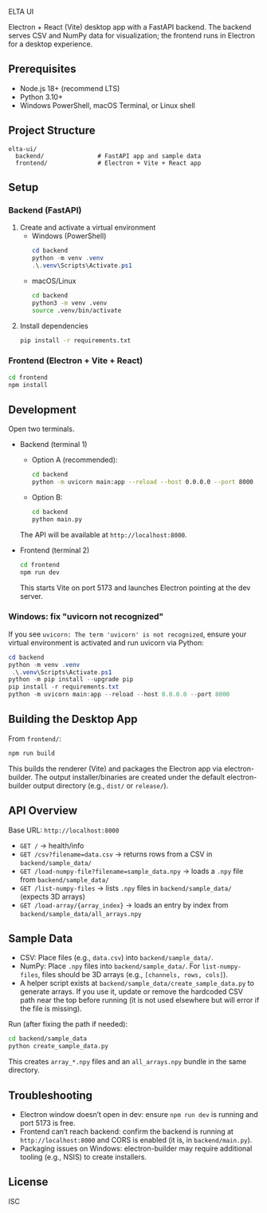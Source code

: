 ELTA UI

Electron + React (Vite) desktop app with a FastAPI backend. The backend serves CSV and NumPy data for visualization; the frontend runs in Electron for a desktop experience.

## Prerequisites
- Node.js 18+ (recommend LTS)
- Python 3.10+
- Windows PowerShell, macOS Terminal, or Linux shell

## Project Structure
```
elta-ui/
  backend/               # FastAPI app and sample data
  frontend/              # Electron + Vite + React app
```

## Setup
### Backend (FastAPI)
1. Create and activate a virtual environment
   - Windows (PowerShell)
     ```powershell
     cd backend
     python -m venv .venv
     .\.venv\Scripts\Activate.ps1
     ```
   - macOS/Linux
     ```bash
     cd backend
     python3 -m venv .venv
     source .venv/bin/activate
     ```
2. Install dependencies
   ```bash
   pip install -r requirements.txt
   ```

### Frontend (Electron + Vite + React)
```bash
cd frontend
npm install
```

## Development
Open two terminals.

- Backend (terminal 1)
  - Option A (recommended):
    ```bash
    cd backend
    python -m uvicorn main:app --reload --host 0.0.0.0 --port 8000
    ```
  - Option B:
    ```bash
    cd backend
    python main.py
    ```
  The API will be available at `http://localhost:8000`.

- Frontend (terminal 2)
  ```bash
  cd frontend
  npm run dev
  ```
  This starts Vite on port 5173 and launches Electron pointing at the dev server.

### Windows: fix "uvicorn not recognized"
If you see `uvicorn: The term 'uvicorn' is not recognized`, ensure your virtual environment is activated and run uvicorn via Python:

```powershell
cd backend
python -m venv .venv
 .\.venv\Scripts\Activate.ps1
python -m pip install --upgrade pip
pip install -r requirements.txt
python -m uvicorn main:app --reload --host 0.0.0.0 --port 8000
```

## Building the Desktop App
From `frontend/`:
```bash
npm run build
```
This builds the renderer (Vite) and packages the Electron app via electron-builder. The output installer/binaries are created under the default electron-builder output directory (e.g., `dist/` or `release/`).

## API Overview
Base URL: `http://localhost:8000`

- `GET /` → health/info
- `GET /csv?filename=data.csv` → returns rows from a CSV in `backend/sample_data/`
- `GET /load-numpy-file?filename=sample_data.npy` → loads a `.npy` file from `backend/sample_data/`
- `GET /list-numpy-files` → lists `.npy` files in `backend/sample_data/` (expects 3D arrays)
- `GET /load-array/{array_index}` → loads an entry by index from `backend/sample_data/all_arrays.npy`

## Sample Data
- CSV: Place files (e.g., `data.csv`) into `backend/sample_data/`.
- NumPy: Place `.npy` files into `backend/sample_data/`. For `list-numpy-files`, files should be 3D arrays (e.g., `[channels, rows, cols]`).
- A helper script exists at `backend/sample_data/create_sample_data.py` to generate arrays. If you use it, update or remove the hardcoded CSV path near the top before running (it is not used elsewhere but will error if the file is missing).

Run (after fixing the path if needed):
```bash
cd backend/sample_data
python create_sample_data.py
```
This creates `array_*.npy` files and an `all_arrays.npy` bundle in the same directory.

## Troubleshooting
- Electron window doesn’t open in dev: ensure `npm run dev` is running and port 5173 is free.
- Frontend can’t reach backend: confirm the backend is running at `http://localhost:8000` and CORS is enabled (it is, in `backend/main.py`).
- Packaging issues on Windows: electron-builder may require additional tooling (e.g., NSIS) to create installers.

## License
ISC


